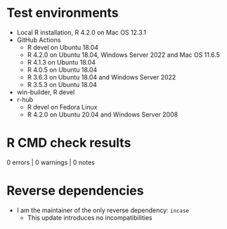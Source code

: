 # Test environments
* Local R installation, R 4.2.0 on Mac OS 12.3.1
* GitHub Actions
    * R devel on Ubuntu 18.04
    * R 4.2.0 on Ubuntu 18.04, Windows Server 2022 and Mac OS 11.6.5
    * R 4.1.3 on Ubuntu 18.04
    * R 4.0.5 on Ubuntu 18.04
    * R 3.6.3 on Ubuntu 18.04 and Windows Server 2022
    * R 3.5.3 on Ubuntu 18.04
* win-builder, R devel
* r-hub
    * R devel on Fedora Linux
    * R 4.2.0 on Ubuntu 20.04 and Windows Server 2008

# R CMD check results

0 errors | 0 warnings | 0 notes
    
# Reverse dependencies

* I am the maintainer of the only reverse dependency: `incase`
  - This update introduces no incompatibilities
